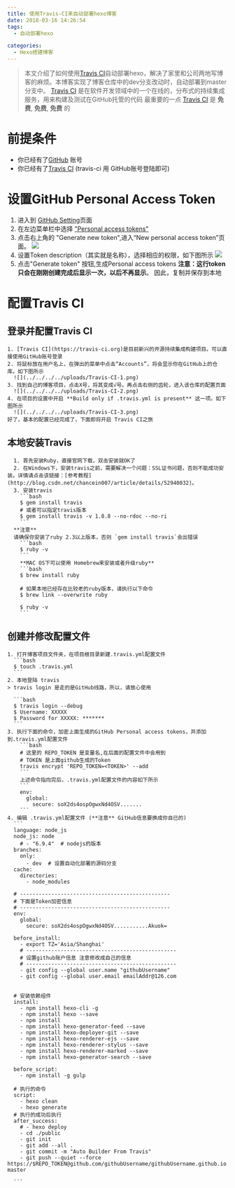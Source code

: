 ```yaml
---
title: 使用Travis-CI来自动部署hexo博客
date: 2018-03-16 14:26:54
tags:
  - 自动部署hexo

categories:
  - Hexo搭建博客
---
```


> 本文介绍了如何使用[Travis CI](https://travis-ci.org)自动部署hexo，解决了家里和公司两地写博客的麻烦。本博客实现了博客仓库中的dev分支改动时，自动部署到master分支中。
> [Travis CI](https://travis-ci.org) 是在软件开发领域中的一个在线的，分布式的持续集成服务，用来构建及测试在GitHub托管的代码
> 最重要的一点 [Travis CI](https://travis-ci.org) 是 **免费**, **免费**, **免费** 的

# 前提条件
- 你已经有了[GitHub](https://github.com/) 账号
- 你已经有了[Travis CI](https://travis-ci.org/) (travis-ci 用 GitHub账号登陆即可)

# 设置GitHub Personal Access Token
  1. 进入到 [GitHub Setting](https://github.com/settings/developers)页面
  2. 在左边菜单栏中选择 ["Personal access tokens"](https://github.com/settings/tokens)
  3. 点击右上角的 "Generate new token",进入“New personal access token”页面。
    ![](../../../../uploads/GitHub-token-1.png)
  4. 设置Token description（其实就是名称），选择相应的权限，如下图所示
    ![](../../../../uploads/GitHub-token-2.png)
  5. 点击"Generate token" 按钮,生成Personal access tokens
     **注意：这行token只会在刚刚创建完成后显示一次，以后不再显示**。 因此，复制并保存到本地
# 配置Travis CI
  ## 登录并配置Travis CI
    1. [Travis CI](https://travis-ci.org)是目前新兴的开源持续集成构建项目。可以直接使用GitHub账号登录
    2. 将鼠标放在用户名上，在弹出的菜单中点击“Accounts”，将会显示你在GitHub上的仓库。如下图所示
      ![](../../../../uploads/Travis-CI-1.png)
    3. 找到自己的博客项目，点击X号，将其变成√号。再点击右侧的齿轮，进入该仓库的配置页面
      ![](../../../../uploads/Travis-CI-2.png)
    4. 在项目的设置中开启 **Build only if .travis.yml is present** 这一项。如下图所示  
      ![](../../../../uploads/Travis-CI-3.png)
    好了，基本的配置已经完成了，下面即将开启 Travis CI之旅

  ## 本地安装Travis
      1. 首先安装Ruby，直接官网下载，双击安装就OK了
      2. 在Windows下，安装travis之前，需要解决一个问题：SSL证书问题，否则不能成功安装。详情请点击该链接：[参考教程](http://blog.csdn.net/chancein007/article/details/52940032)。
      3. 安装travis
        ```bash
        $ gem install travis
        # 或者可以指定travis版本
        $ gem install travis -v 1.8.8 --no-rdoc --no-ri
        ```
      **注意**  
      请确保你安装了ruby 2.3以上版本，否则 `gem install travis`会出错误
        ```bash
        $ ruby -v
        ```
        **MAC OS下可以使用 Homebrew来安装或者升级ruby**  
        ```bash
        $ brew install ruby

        # 如果本地已经存在比较老的ruby版本，请执行以下命令
        $ brew link --overwrite ruby

        $ ruby -v
        ```
  ## 创建并修改配置文件
    1. 打开博客项目文件夹，在项目根目录新建.travis.yml配置文件
      ```bash
      $ touch .travis.yml
      ```
    2. 本地登陆 travis
    > travis login 是走的是GitHub线路，所以，请放心使用

      ```bash
      $ travis login --debug
      $ Username: XXXXX
      $ Password for XXXXX: *******
      ```
    3. 执行下面的命令，加密上面生成的GitHub Personal access tokens，并添加到.travis.yml配置文件  
        ```bash
        # 这里的 REPO_TOKEN 是变量名,在后面的配置文件中会用到
        # TOKEN 是上面github生成的Token
        travis encrypt 'REPO_TOKEN=<TOKEN>' --add
        ```
        上述命令指向完后，.travis.yml配置文件的内容如下所示
        ```
        env:
          global:
            secure: soX2ds4ospOgwxNd4OSV.......
        ```
    4. 编辑 .travis.yml配置文件 (**注意** GitHub信息要换成你自已的)
      ```
      language: node_js
      node_js: node
        # - "6.9.4"  # nodejs的版本
      branches:
        only:
          - dev  # 设置自动化部署的源码分支
      cache:
        directories:
          - node_modules

      # ------------------------------------------------
      # 下面是Token加密信息
      # ------------------------------------------------
      env:
        global:
          secure: soX2ds4ospOgwxNd4OSV...........Akuok=

      before_install:
        - export TZ='Asia/Shanghai'
        # ------------------------------------------------
        # 设置github账户信息 注意修改成自己的信息
        # ------------------------------------------------
        - git config --global user.name "githubUsername"
        - git config --global user.email emailAddr@126.com


      # 安装依赖组件
      install:
        - npm install hexo-cli -g
        - npm install hexo --save
        - npm install
        - npm install hexo-generator-feed --save
        - npm install hexo-deployer-git --save
        - npm install hexo-renderer-ejs --save
        - npm install hexo-renderer-stylus --save
        - npm install hexo-renderer-marked --save
        - npm install hexo-generator-search --save

      before_script:
        - npm install -g gulp

      # 执行的命令
      script:
        - hexo clean
        - hexo generate
      # 执行的成功后执行
      after_success:
        # - hexo deploy
        - cd ./public
        - git init
        - git add --all .
        - git commit -m "Auto Builder From Travis"
        - git push --quiet --force https://$REPO_TOKEN@github.com/githubUsername/githubUsername.github.io.git master

      ```
